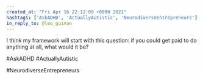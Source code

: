 ```yaml
---
created_at: "Fri Apr 16 22:12:09 +0000 2021"
hashtags: ['AskADHD', 'ActuallyAutistic', 'NeurodiverseEntrepreneurs']
in_reply_to: @leo_guinan
---
```


I think my framework will start with this question: if you could get paid to do anything at all, what would it be?

#AskADHD #ActuallyAutistic

#NeurodiverseEntrepreneurs